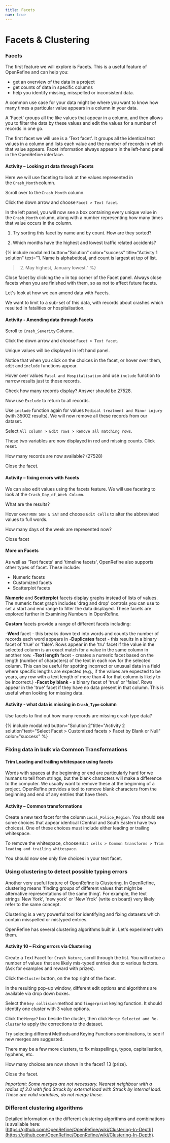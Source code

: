```yaml
---
title: Facets
nav: true
---
```

# Facets & Clustering 
### Facets
The first feature we will explore is Facets. This is a useful feature of OpenRefine and can help you:
- get an overview of the data in a project
- get counts of data in specific columns
- help you identify missing, misspelled or inconsistent data.

A common use case for your data might be where you want to know how many times a particular value appears in a column in your data.

A 'Facet' groups all the like values that appear in a column, and then allows you to filter the data by these values 
and edit the values for a number of records in one go.

The first facet we will use is a 'Text facet'. It groups all the identical text values in a column and lists each value 
and the number of records in which that value appears. Facet information always appears in the left-hand panel 
in the OpenRefine interface.

#### Activity – Looking at data through Facets

Here we will use faceting to look at the values represented in the `Crash_Month` column.

Scroll over to the `Crash_Month` column.

Click the down arrow and choose `Facet > Text facet`.

In the left panel, you will now see a box containing every unique value in the `Crash_Month` column,
along with a number representing how many times that value occurs in the column.

1. Try sorting this facet by name and by count. How are they sorted?

2. Which months have the highest and lowest traffic related accidents?

{% include modal.md button="Solution" color="success" title="Activity 1 solution" text="1. Name is alphabetical, and count is largest at top of list.

> 2. May highest, January lowest." %}

Close facet by clicking the `x` in top corner of the Facet panel. Always close facets when you are finished with them,
so as not to affect future facets.

Let's look at how we can amend data with Facets.

We want to limit to a sub-set of this data, with records about crashes which resulted in fatalities or hospitalisation.

#### Activity - Amending data through Facets

Scroll to `Crash_Severity` Column.

Click the down arrow and choose `Facet > Text facet`.

Unique values will be displayed in left hand panel.

Notice that when you click on the choices in the facet, or hover over them, `edit` and `include` functions appear.

Hover over values `Fatal and Hospitalisation` and use `include` function to narrow results just to those records.

Check how many records display? Answer should be 27528.

Now use `Exclude` to return to all records.

Use `include` function again for values `Medical treatment and Minor injury` (with 35002 results).
We will now remove all these records from our dataset.

Select `All column > Edit rows > Remove all matching rows`.

These two variables are now displayed in red and missing counts. Click reset.

How many records are now available? (27528)

Close the facet.

#### Activity – fixing errors with Facets

We can also edit values using the facets feature. We will use faceting to look at the `Crash_Day_of_Week Column`.

What are the results?

Hover over `MON SUN & SAT` and choose `Edit cells` to alter the abbreviated values to full words.

How many days of the week are represented now?

Close facet

#### More on Facets

As well as 'Text facets' and 'timeline facets', OpenRefine also supports other types of facet. These include:

- Numeric facets
- Customized facets
- Scatterplot facets

**Numeric** and **Scatterplot** facets display graphs instead of lists of values. The numeric facet graph includes 'drag and drop' controls you can use to set a start and end range to filter the data displayed. These facets are explored further in Examining Numbers in OpenRefine.

**Custom** facets provide a range of different facets including:

-**Word** facet - this breaks down text into words and counts the number of records each word appears in
-**Duplicates** facet - this results in a binary facet of 'true' or 'false'. Rows appear in the 'tru' facet if the value in the selected column is an exact match for a value in the same column in another row.
-**Text length** facet - creates a numeric facet based on the length (number of characters) of the text in each row for the selected column. This can be useful for spotting incorrect or unusual data in a field where specific lengths are expected (e.g., if the values are expected to be years, any row with a text length of more than 4 for that column is likely to be incorrect.)
-**Facet by blank** - a binary facet of 'true' or 'false'. Rows appear in the 'true' facet if they have no data present in that column. This is useful when looking for missing data.

#### Activity - what data is missing in `Crash_Type` column
Use facets to find out how many records are missing crash type data?

{% include modal.md button="Solution 2"title="Activity 2 solution"text="Select Facet > Customized facets > Facet by Blank or Null" color="success" %}

### Fixing data in bulk via Common Transformations

#### Trim Leading and trailing whitespace using facets

Words with spaces at the beginning or end are particularly hard for we humans to tell from strings, but the blank characters will make a difference to the computer. We usually want to remove these at the beginning of a project.  OpenRefine provides a tool to remove blank characters from the beginning and end of any entries that have them.

#### Activity – Common transformations

Create a new text facet for the column `Local_Police_Region`. You should see some choices that appear identical (Central and South Eastern have two choices). One of these choices must include either leading or trailing whitespace.

To remove the whitespace, choose `Edit cells > Common transforms > Trim leading and trailing whitespace`.

You should now see only five choices in your text facet.
### Using clustering to detect possible typing errors

Another very useful feature of OpenRefine is Clustering.  In OpenRefine, clustering means 'finding groups of different values that might be alternative representations of the same thing'. For example, the text strings 'New York', 'new york'  or 'New Yrok' (write on board) very likely refer to the same concept.

Clustering is a very powerful tool for identifying and fixing datasets which contain misspelled or mistyped entries.

OpenRefine has several clustering algorithms built in. Let's experiment with them.

#### Activity 10 – Fixing errors via Clustering

Create a Text Facet for `Crash_Nature`, scroll through the list.  You will notice a number of values  that are likely mis-typed entries due to various factors.  (Ask for examples and reward with prizes).

Click the `Cluster` button, on the top right of the facet.

In the resulting pop-up window, different edit options and algorithms are available via drop down boxes.

Select the `key collision` method and `fingerprint` keying function. It should identify one cluster with 3 value options.

Click the `Merge?` box beside the cluster, then click `Merge Selected and Re-cluster` to apply the corrections to the dataset.

Try selecting different Methods and Keying Functions combinations, to see if new merges are suggested.

There may be a few more clusters, to fix misspellings, typos, capitalisation, hyphens, etc.

How many choices are now shown in the facet?  13 (prize).

Close the facet.

*Important: Some merges are not necessary. Nearest neighbour with a radius of 2.0 with find Struck by external load with Struck by internal load.  These are valid variables, do not merge these.*

### Different clustering algorithms

Detailed information on the different clustering algorithms and combinations is available here: [https://github.com/OpenRefine/OpenRefine/wiki/Clustering-In-Depth](https://github.com/OpenRefine/OpenRefine/wiki/Clustering-In-Depth).
